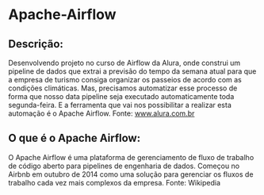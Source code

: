 # Apache-Airflow


## Descrição:

Desenvolvendo projeto no curso de Airflow da Alura, onde construi um pipeline de dados que extrai a previsão do tempo da semana atual para que a empresa de turismo consiga organizar os passeios de acordo com as condições climáticas.
Mas, precisamos automatizar esse processo de forma que nosso data pipeline seja executado automaticamente toda segunda-feira. E a ferramenta que vai nos possibilitar a realizar esta automação é o Apache Airflow. 
Fonte: www.alura.com.br

## O que é o Apache Airflow:

O Apache Airflow é uma plataforma de gerenciamento de fluxo de trabalho de código aberto para pipelines de engenharia de dados. Começou no Airbnb em outubro de 2014 como uma solução para gerenciar os fluxos de trabalho cada vez mais complexos da empresa. 
Fonte: Wikipedia 
